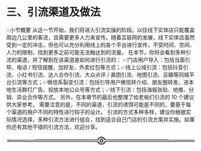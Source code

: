 # 三、引流渠道及做法

💡小节概要
从这一节开始，我们将进入引流实操的阶段。以往线下实体店只能覆盖周边几公里的客流，且需要更多人力来宣传。随着互联网的发展，线下实体店虽然受到一定的冲击，但也可以充分利用线上的各个平台进行宣传，不受时间、空间、人力的限制，找到更多之前可能无法触达到的流量。
在本节，你将会看到多种引流的渠道，并了解到在该渠道是如何进行引流的：
✅门店用户导入：包括当面引导、电话 / 短信提醒、加好友、外卖红包等方式；✅线上公域引流：包括抖音引流、小红书引流、达人合作引流、大众点评 / 美团引流、地图引流、豆瓣等同城平台引流等方式；✅微信系裂变引流：包括引导用户微信转介绍、朋友圈转发、进本地生活群打广告、投放本地公众号等方式；✅线下引流：包括海报张贴、地推、分销、异业合作等方式。
另外，在本章节的最后也整理了给老板们引流的 10 个建议供大家参考。
需要注意的是，不同的渠道，引流的诱饵可能是不同的，要基于每个渠道的用户不同的特性进行钩子的设计。
引流的方式多种多样，建议你根据实际情况选择，多种引流方法进行组合，找到适合自己门店的引流方案并实施。如果你还有其他不错的引流方法，欢迎分享。

![](img/70c086163efe63c67f3a76278afd7895.png)